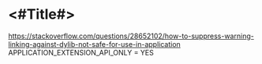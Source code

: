 #  <#Title#>

https://stackoverflow.com/questions/28652102/how-to-suppress-warning-linking-against-dylib-not-safe-for-use-in-application
APPLICATION_EXTENSION_API_ONLY = YES
